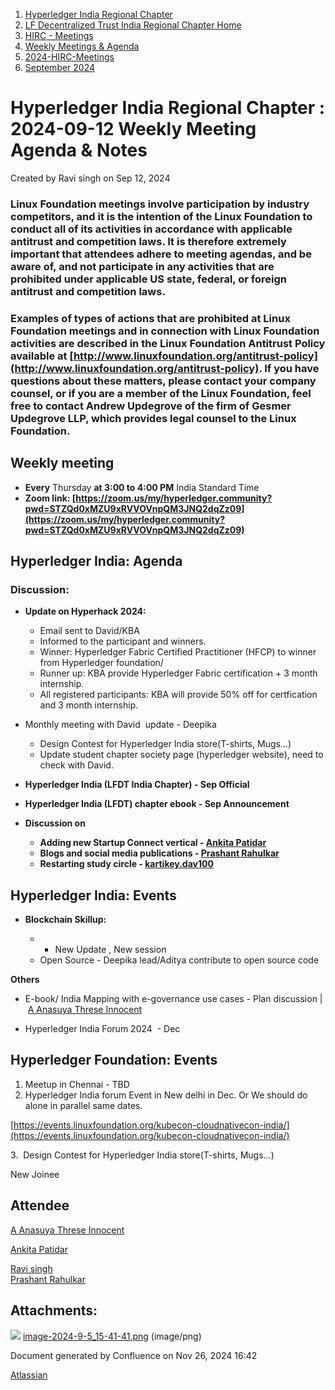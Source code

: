 1. [Hyperledger India Regional Chapter](index.html)
2. [LF Decentralized Trust India Regional Chapter Home](LF-Decentralized-Trust-India-Regional-Chapter-Home_19169282.html)
3. [HIRC - Meetings](HIRC---Meetings_19169350.html)
4. [Weekly Meetings &amp; Agenda](19169352.html)
5. [2024-HIRC-Meetings](2024-HIRC-Meetings_19171429.html)
6. [September 2024](September-2024_19171874.html)

# Hyperledger India Regional Chapter : 2024-09-12 Weekly Meeting Agenda &amp; Notes

Created by Ravi singh on Sep 12, 2024

### **Linux Foundation meetings involve participation by industry competitors, and it is the intention of the Linux Foundation to conduct all of its activities in accordance with applicable antitrust and competition laws. It is therefore extremely important that attendees adhere to meeting agendas, and be aware of, and not participate in any activities that are prohibited under applicable US state, federal, or foreign antitrust and competition laws.**

### **Examples of types of actions that are prohibited at Linux Foundation meetings and in connection with Linux Foundation activities are described in the Linux Foundation Antitrust Policy available at [http://www.linuxfoundation.org/antitrust-policy](http://www.linuxfoundation.org/antitrust-policy). If you have questions about these matters, please contact your company counsel, or if you are a member of the Linux Foundation, feel free to contact Andrew Updegrove of the firm of Gesmer Updegrove LLP, which provides legal counsel to the Linux Foundation.**

## **Weekly meeting**

- **Every** Thursday **at 3:00 to 4:00 PM** India Standard Time
- **Zoom link: [https://zoom.us/my/hyperledger.community?pwd=STZQd0xMZU9xRVVOVnpQM3JNQ2dqZz09](https://zoom.us/my/hyperledger.community?pwd=STZQd0xMZU9xRVVOVnpQM3JNQ2dqZz09)**

## **Hyperledger India: Agenda**

### Discussion:

- **Update on Hyperhack 2024:**
  
  - Email sent to David/KBA
  - Informed to the participant and winners.
  - Winner: Hyperledger Fabric Certified Practitioner (HFCP) to winner from Hyperledger foundation/
  - Runner up: KBA provide Hyperledger Fabric certification + 3 month internship.
  - All registered participants: KBA will provide 50% off for certfication and 3 month internship.

<!--THE END-->

- Monthly meeting with David  update - Deepika
  
  - Design Contest for Hyperledger India store(T-shirts, Mugs...)
  - Update student chapter society page (hyperledger website), need to check with David.
- **Hyperledger India (LFDT India Chapter) - Sep Official**
- **Hyperledger India (LFDT) chapter ebook - Sep Announcement**
- **Discussion on** 
  
  - **Adding new Startup Connect vertical - [Ankita Patidar](https://lf-hyperledger.atlassian.net/wiki/people/712020:8652ca6f-3957-4016-8bf3-c2ef23424d98?ref=confluence)**
  - **Blogs and social media publications - [Prashant Rahulkar](https://lf-hyperledger.atlassian.net/wiki/people/6331afed14c6b4b2210d22f1?ref=confluence)**
  - **Restarting study circle - [kartikey.dav100](https://lf-hyperledger.atlassian.net/wiki/people/5d5fd1d08de8420ca06d3048?ref=confluence)**

## **Hyperledger India: Events**

- **Blockchain Skillup:**
  
  - - New Update , New session
  - Open Source - Deepika lead/Aditya contribute to open source code

**Others**

- E-book/ India Mapping with e-governance use cases - Plan discussion | [A Anasuya Threse Innocent](https://lf-hyperledger.atlassian.net/wiki/people/712020:661aa2f0-0e5a-4e8d-b57b-de10204ea99b?ref=confluence)

<!--THE END-->

- Hyperledger India Forum 2024  - Dec

## **Hyperledger Foundation: Events**

1. Meetup in Chennai - TBD
2. Hyperledger India forum Event in New delhi in Dec. Or We should do alone in parallel same dates.

[https://events.linuxfoundation.org/kubecon-cloudnativecon-india/](https://events.linuxfoundation.org/kubecon-cloudnativecon-india/)

3.  Design Contest for Hyperledger India store(T-shirts, Mugs...)

New Joinee

## Attendee

[A Anasuya Threse Innocent](https://lf-hyperledger.atlassian.net/wiki/people/712020:661aa2f0-0e5a-4e8d-b57b-de10204ea99b?ref=confluence)  

[Ankita Patidar](https://lf-hyperledger.atlassian.net/wiki/people/712020:8652ca6f-3957-4016-8bf3-c2ef23424d98?ref=confluence) 

[Ravi singh](https://lf-hyperledger.atlassian.net/wiki/people/6207b125f5d29a0068fd3a32?ref=confluence)   
[Prashant Rahulkar](https://lf-hyperledger.atlassian.net/wiki/people/6331afed14c6b4b2210d22f1?ref=confluence) 

## Attachments:

![](images/icons/bullet_blue.gif) [image-2024-9-5\_15-41-41.png](attachments/19171879/19171878.png) (image/png)

Document generated by Confluence on Nov 26, 2024 16:42

[Atlassian](http://www.atlassian.com/)
